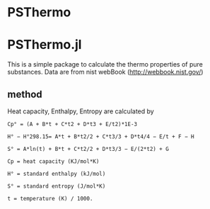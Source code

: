 # PSThermo
# PSThermo.jl
This is a simple package to calculate the thermo properties of pure substances.
Data are from nist webBook (http://webbook.nist.gov/)
## method

Heat capacity, Enthalpy, Entropy are calculated by

    Cp° = (A + B*t + C*t2 + D*t3 + E/t2)*1E-3

    H° − H°298.15= A*t + B*t2/2 + C*t3/3 + D*t4/4 − E/t + F − H

    S° = A*ln(t) + B*t + C*t2/2 + D*t3/3 − E/(2*t2) + G

    Cp = heat capacity (KJ/mol*K)

    H° = standard enthalpy (kJ/mol)

    S° = standard entropy (J/mol*K)

    t = temperature (K) / 1000.
